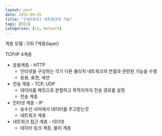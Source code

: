 ```yaml
---
layout: post
date: 2025-09-25
title: "[네트워크] 네트워크의 기능"
tags: [MZC]
categories: [CS, Network]
---
```


계층 모델 : OSI 7계층(layer)


TCP/IP 4계층

- 응용계층 - HTTP
	- 인터넷을 구성하는 각기 다른 물리적 네트워크의 연결과 관련된 기능을 수행
	- 응용, 표현, 세션
- 전송 계층 - TCP, UDP
	- 데이터를 패킷으로 분할하고 목적지까지 전송 경로를 설정
	- 전송 계층
- 인터넷 계층 - IP
	- 송수신 사이에서 데이터를 주고받는것
	- 네트워크 계층
- 네트워크 접근 계층 - 이더넷
	- 데이터 링크 계층, 물리 계층
